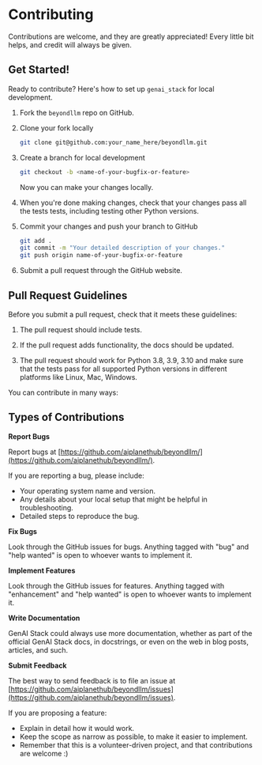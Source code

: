 # Contributing

Contributions are welcome, and they are greatly appreciated! Every little bit
helps, and credit will always be given.

## Get Started!

Ready to contribute? Here's how to set up `genai_stack` for local development.

1. Fork the `beyondllm` repo on GitHub.
2. Clone your fork locally

    ```bash
    git clone git@github.com:your_name_here/beyondllm.git
    ```

3. Create a branch for local development

    ```bash
    git checkout -b <name-of-your-bugfix-or-feature>
    ```

    Now you can make your changes locally.

4. When you're done making changes, check that your changes pass all the tests tests, including testing other Python versions.

5. Commit your changes and push your branch to GitHub

    ```bash
    git add .
    git commit -m "Your detailed description of your changes."
    git push origin name-of-your-bugfix-or-feature
    ```

6. Submit a pull request through the GitHub website.

## Pull Request Guidelines

Before you submit a pull request, check that it meets these guidelines:

1. The pull request should include tests.

2. If the pull request adds functionality, the docs should be updated.

3. The pull request should work for Python 3.8, 3.9, 3.10 and make sure that the tests pass for all supported Python versions in different platforms like Linux, Mac, Windows.


You can contribute in many ways:

## Types of Contributions

**Report Bugs**

Report bugs at [https://github.com/aiplanethub/beyondllm/](https://github.com/aiplanethub/beyondllm/).

If you are reporting a bug, please include:

-   Your operating system name and version.
-   Any details about your local setup that might be helpful in troubleshooting.
-   Detailed steps to reproduce the bug.

**Fix Bugs**

Look through the GitHub issues for bugs. Anything tagged with "bug" and "help
wanted" is open to whoever wants to implement it.

**Implement Features**

Look through the GitHub issues for features. Anything tagged with "enhancement"
and "help wanted" is open to whoever wants to implement it.

**Write Documentation**

GenAI Stack could always use more documentation, whether as part of the
official GenAI Stack docs, in docstrings, or even on the web in blog posts,
articles, and such.

**Submit Feedback**

The best way to send feedback is to file an issue at [https://github.com/aiplanethub/beyondllm/issues](https://github.com/aiplanethub/beyondllm/issues).

If you are proposing a feature:

-   Explain in detail how it would work.
-   Keep the scope as narrow as possible, to make it easier to implement.
-   Remember that this is a volunteer-driven project, and that contributions
    are welcome :)
